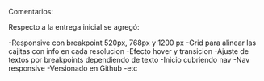 Comentarios:

Respecto a la entrega inicial se agregó:

-Responsive con breakpoint 520px, 768px y 1200 px
-Grid para alinear las cajitas con info en cada resolucion
-Efecto hover y transicion
-Ajuste de textos por breakpoints dependiendo de texto
-Inicio cubriendo nav
-Nav responsive
-Versionado en Github
-etc